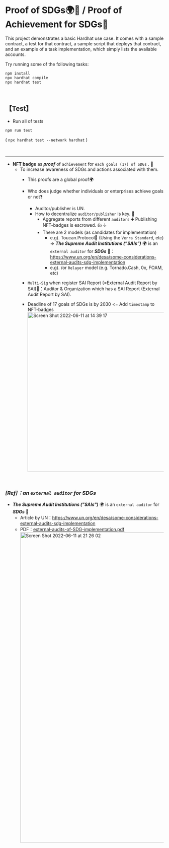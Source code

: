# Proof of SDGs🌍🌿 / Proof of Achievement for SDGs🏅

This project demonstrates a basic Hardhat use case. It comes with a sample contract, a test for that contract, a sample script that deploys that contract, and an example of a task implementation, which simply lists the available accounts.

Try running some of the following tasks:

```shell
npm install
npx hardhat compile
npx hardhat test
```

<br>

## 【Test】
- Run all of tests
```
npm run test
```
( `npx hardhat test --network hardhat` )

<br>

<hr>

- **NFT badge** as **_proof_** of `achievement` for `each goals (17) of SDGs` . 🌿  
  - To increase awareness of SDGs and actions associated with them.
    - This proofs are a global proof🌍 
    - Who does judge whether individuals or enterprises achieve goals or not❓
       - Auditor/publisher is UN.
       - How to decentralize `auditor/publisher` is key. 🔴
         - Aggregate reports from different `auditors` ➕ Publishing NFT-badges is escrowed. 👍
         ↓
         - There are 2 models (as candidates for implementation)
           - e.g). Toucan.Protocol🌿 (Using the `Verra Standard`, etc)
              => **_The Supreme Audit Institutions ("SAIs")_** 🌍 is an `external auditor` for **_SDGs_** 🔴：https://www.un.org/en/desa/some-considerations-external-audits-sdg-implementation 
           - e.g). /or `Relayer` model (e.g. Tornado.Cash, 0x, FOAM, etc)
           
    - `Multi-Sig` when register SAI Report (=External Audit Report by SAI)🔴：Auditor & Organization which has a SAI Report (External Audit Report by SAI). 

    - Deadline of 17 goals of SDGs is by 2030 <= Add `timestamp` to NFT-badges
         <img width="507" alt="Screen Shot 2022-06-11 at 14 39 17" src="https://user-images.githubusercontent.com/19357502/173188296-ceea7559-946e-41c8-bb5c-302ad11be3be.png">

<br>

### _[Ref]：an `external auditor` for SDGs_
- **_The Supreme Audit Institutions ("SAIs")_** 🌍 is an `external auditor` for **_SDGs_** 🔴
  - Article by UN：https://www.un.org/en/desa/some-considerations-external-audits-sdg-implementation 
  - PDF：[external-audits-of-SDG-implementation.pdf](https://github.com/masaun/DApps_Truffle_Ethereum_Projects/files/8885383/external-audits-of-SDG-implementation.pdf)
     <img width="986" alt="Screen Shot 2022-06-11 at 21 26 02" src="https://user-images.githubusercontent.com/19357502/173202158-844f780d-d9fb-4a23-b089-054ca2337aac.png">




